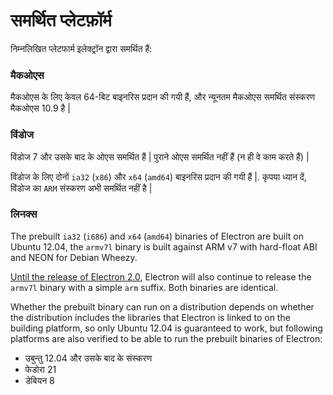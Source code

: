 # समर्थित प्लेटफ़ॉर्म

निम्नलिखित प्लेटफार्म इलेक्ट्रॉन द्वारा समर्थित हैं:

### मैकओएस

मैकओएस के लिए केवल 64-बिट बाइनरिस प्रदान की गयी हैं, और न्यूनतम मैकओएस समर्थित संस्करण मैकओएस 10.9 है |

### विंडोज

विंडोज 7 और उसके बाद के ओएस समर्थित हैं | पुराने ओएस समर्थित नहीं हैं (न ही वे काम करते हैं) |

विंडोज के लिए दोनों `ia32` (`x86`) और `x64` (`amd64`) बाइनरिस प्रदान की गयी हैं |. कृपया ध्यान दें, विंडोज का `ARM` संस्करण अभी समर्थित नहीं है |

### लिनक्स

The prebuilt `ia32` (`i686`) and `x64` (`amd64`) binaries of Electron are built on Ubuntu 12.04, the `armv7l` binary is built against ARM v7 with hard-float ABI and NEON for Debian Wheezy.

[Until the release of Electron 2.0](https://github.com/electron/electron/blob/master/docs/tutorial/planned-breaking-changes.md#duplicate-arm-assets), Electron will also continue to release the `armv7l` binary with a simple `arm` suffix. Both binaries are identical.

Whether the prebuilt binary can run on a distribution depends on whether the distribution includes the libraries that Electron is linked to on the building platform, so only Ubuntu 12.04 is guaranteed to work, but following platforms are also verified to be able to run the prebuilt binaries of Electron:

* उबुन्तु 12.04 और उसके बाद के संस्करण
* फेडोरा 21
* डेबियन 8